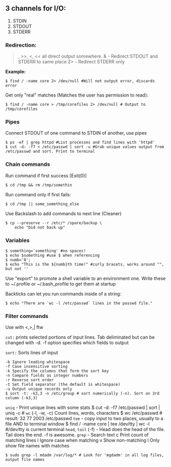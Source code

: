 ## 3 channels for I/O:
1. STDIN
2. STDOUT
3. STDERR

### Redirection:
>, >>, <, << all direct output somewhere.
>& - Redirect STDOUT and STDERR to same place
2> - Redirect STDERR only

**Example:**

	$ find / -name core 2> /dev/null #Will not output error, discards error

Get only "real" matches (Matches the user has permission to read):

	$ find / -name core > /tmp/corefiles 2> /dev/null # Output to /tmp/corefiles

### Pipes
Connect STDOUT of one command to STDIN of another, use pipes

	$ ps -ef | grep httpd #List processes and find lines with 'httpd'
	$ cut -d: -f7 < /etc/passwd | sort -u #Grab unique values output from /etc/passwd and sort. Print to terminal
	
### Chain commands
Run command if first success [Exit(0)]
	
	$ cd /tmp && rm /tmp/somethin
	
Run command only if first fails:

	$ cd /tmp || some_something_else

Use Backslash to add commands to next line (Cleaner)

	$ cp --preserve --r /etc/* /spare/backup \
		echo "Did not back up"

### Variables
	$ something='something' #no spaces!
	$ echo $something #use $ when referencing
	$ numb='8';
	$ echo "This is the ${numb}th time!" #curly bracets, works around "", but not ''
Use "export" to promote a shell variable to an environment one. Write these to ~/.profile or ~/.bash_profile to get them at startup

Backticks can let you run commands inside of a string:
	
	$ echo "There are `wc -l /etc/passwd` lines in the passwd file."
	
### Filter commands
Use with <,>,| ftw

`cut:` prints selected portions of input lines. Tab deliminated but can be changed with -d. -f option specifies which fields to output

`sort:` Sorts lines of input

	-b Ignore leading whitespace
	-f Case insensitive sorting
	-k Specify the columns that form the sort key
	-n Compare fields as integer numbers
	-r Reverse sort order
	-t Set field separator (the default is whitespace)
	-u Output unique records only 
	$ sort -t: -k3,3 -n /etc/group # sort numerically (-n). Sort on 3rd column (-k3,3)

`uniq` - Print unique lines with some stats
	$ cut -d: -f7 /etc/passwd | sort | uniq -c #
`wc` (-l, -w, -c) Count lines, words, characters
	$ wc /etc/passwd # result: 32 77 2003 /etc/passwd
`tee` - copy input to two places, usually to a file AND to terminal window
	$ find / -name core | tee /dev/tty | wc -l #/dev/tty is current terminal
`head`, `tail` (-f) - Head does the head of the file. Tail does the end. -f is awesome.
`grep` - Search text
	c Print count of matching lines
	i Ignore case when matching
	v Show non-matching
	l Only show file names with matches
	
	$ sudo grep -l mdadm /var/log/* # Look for 'mgdadm' in all log files, output file names